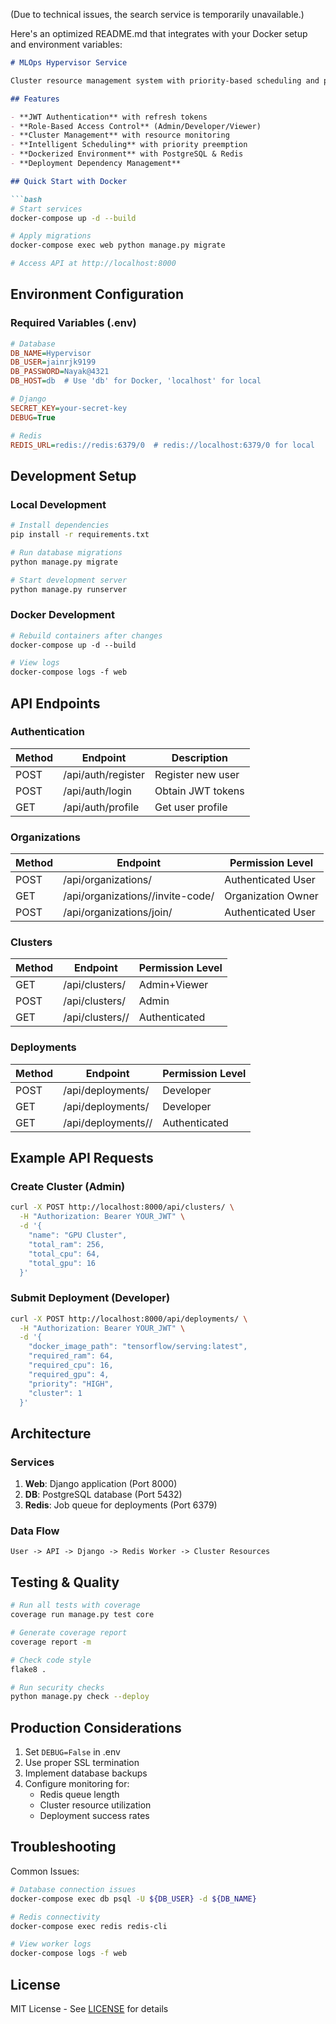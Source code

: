 (Due to technical issues, the search service is temporarily unavailable.)

Here's an optimized README.md that integrates with your Docker setup and environment variables:

```markdown
# MLOps Hypervisor Service

Cluster resource management system with priority-based scheduling and preemption capabilities

## Features

- **JWT Authentication** with refresh tokens
- **Role-Based Access Control** (Admin/Developer/Viewer)
- **Cluster Management** with resource monitoring
- **Intelligent Scheduling** with priority preemption
- **Dockerized Environment** with PostgreSQL & Redis
- **Deployment Dependency Management**

## Quick Start with Docker

```bash
# Start services
docker-compose up -d --build

# Apply migrations
docker-compose exec web python manage.py migrate

# Access API at http://localhost:8000
```

## Environment Configuration

### Required Variables (.env)
```ini
# Database
DB_NAME=Hypervisor
DB_USER=jainrjk9199
DB_PASSWORD=Nayak@4321
DB_HOST=db  # Use 'db' for Docker, 'localhost' for local

# Django
SECRET_KEY=your-secret-key
DEBUG=True

# Redis
REDIS_URL=redis://redis:6379/0  # redis://localhost:6379/0 for local
```

## Development Setup

### Local Development
```bash
# Install dependencies
pip install -r requirements.txt

# Run database migrations
python manage.py migrate

# Start development server
python manage.py runserver
```

### Docker Development
```dockerfile
# Rebuild containers after changes
docker-compose up -d --build

# View logs
docker-compose logs -f web
```

## API Endpoints

### Authentication
| Method | Endpoint          | Description                |
|--------|-------------------|----------------------------|
| POST   | /api/auth/register| Register new user          |
| POST   | /api/auth/login   | Obtain JWT tokens          |
| GET    | /api/auth/profile | Get user profile           |

### Organizations
| Method | Endpoint                        | Permission Level       |
|--------|---------------------------------|------------------------|
| POST   | /api/organizations/             | Authenticated User     |
| GET    | /api/organizations/<id>/invite-code/ | Organization Owner |
| POST   | /api/organizations/join/        | Authenticated User     |

### Clusters
| Method | Endpoint            | Permission Level |
|--------|---------------------|------------------|
| GET    | /api/clusters/      | Admin+Viewer     |
| POST   | /api/clusters/      | Admin            |
| GET    | /api/clusters/<id>/ | Authenticated    |

### Deployments
| Method | Endpoint             | Permission Level |
|--------|----------------------|------------------|
| POST   | /api/deployments/    | Developer        |
| GET    | /api/deployments/    | Developer        |
| GET    | /api/deployments/<id>/ | Authenticated  |

## Example API Requests

### Create Cluster (Admin)
```bash
curl -X POST http://localhost:8000/api/clusters/ \
  -H "Authorization: Bearer YOUR_JWT" \
  -d '{
    "name": "GPU Cluster",
    "total_ram": 256,
    "total_cpu": 64,
    "total_gpu": 16
  }'
```

### Submit Deployment (Developer)
```bash
curl -X POST http://localhost:8000/api/deployments/ \
  -H "Authorization: Bearer YOUR_JWT" \
  -d '{
    "docker_image_path": "tensorflow/serving:latest",
    "required_ram": 64,
    "required_cpu": 16,
    "required_gpu": 4,
    "priority": "HIGH",
    "cluster": 1
  }'
```

## Architecture

### Services
1. **Web**: Django application (Port 8000)
2. **DB**: PostgreSQL database (Port 5432)
3. **Redis**: Job queue for deployments (Port 6379)

### Data Flow
```
User -> API -> Django -> Redis Worker -> Cluster Resources
```

## Testing & Quality

```bash
# Run all tests with coverage
coverage run manage.py test core

# Generate coverage report
coverage report -m

# Check code style
flake8 .

# Run security checks
python manage.py check --deploy
```

## Production Considerations

1. Set `DEBUG=False` in .env
2. Use proper SSL termination
3. Implement database backups
4. Configure monitoring for:
   - Redis queue length
   - Cluster resource utilization
   - Deployment success rates

## Troubleshooting

Common Issues:
```bash
# Database connection issues
docker-compose exec db psql -U ${DB_USER} -d ${DB_NAME}

# Redis connectivity
docker-compose exec redis redis-cli

# View worker logs
docker-compose logs -f web
```

## License
MIT License - See [LICENSE](LICENSE) for details
```
